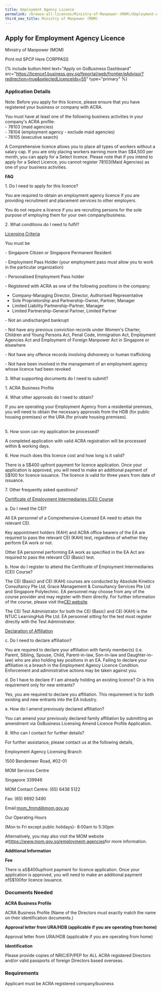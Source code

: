 ```yaml
---
title: Employment Agency Licence
permalink: /browse-all-licences/Ministry-of-Manpower-(MOM)/Employment-Agency-Licence
third_nav_title: Ministry of Manpower (MOM)
---
```


## Apply for Employment Agency Licence

Ministry of Manpower (MOM)

Print md SPCP Here CORPPASS

{% include button.html text="Apply on GoBusiness Dashboard" src="https://licence1.business.gov.sg/feportal/web/frontier/eAdvisor?redirection=true&selectedLicenceIds=55" type="primary" %}

### Application Details

<p>Note: Before you apply for this licence, please ensure that you have registered your business or company with ACRA.</p>
<p>You must have at least one of the following business activities in your company's ACRA profile:<br />- 78103 (maid agencies)<br />- 78104 (employment agency - exclude maid agencies)<br />- 78105 (executive search)</p>
<p>A Comprehensive licence allows you to place all types of workers without a salary cap. If you are only placing workers earning more than S$4,500 per month, you can apply for a Select licence. Please note that if you intend to apply for a Select Licence, you cannot register 78103(Maid Agencies) as one of your business activities.</p>
<p><strong>FAQ</strong></p>
<p>1. Do I need to apply for this licence?</p>
<p>You are required to obtain an employment agency licence if you are providing recruitment and placement services to other employers.</p>
<p>You do not require a licence if you are recruiting persons for the sole purpose of employing them for your own company/business.</p>
<p></p>
<p>2. What conditions do I need to fulfil?</p>
<p><u>Licensing Criteria</u></p>
<p>You must be</p>
<p>- Singapore Citizen or Singapore Permanent Resident</p>
<p>- Employment Pass Holder (your employment pass must allow you to work in the particular organization)</p>
<p>- Personalised Employment Pass holder</p>
<p>- Registered with ACRA as one of the following positions in the company:</p>
<ul>
<li>Company-Managing Director, Director, Authorised Representative</li>
<li>Sole Proprietorship and Partnership-Owner, Partner, Manager</li>
<li>Limited Liability Partnership-Partner, Manager</li>
<li>Limited Partnership-General Partner, Limited Partner</li>
</ul>
<p>- Not an undischarged bankrupt</p>
<p>- Not have any previous conviction records under Women's Charter, Children and Young Persons Act, Penal Code, Immigration Act, Employment Agencies Act and Employment of Foreign Manpower Act in Singapore or elsewhere</p>
<p>- Not have any offence records involving dishonesty or human trafficking</p>
<p>- Not have been involved in the management of an employment agency whose licence had been revoked</p>
<p></p>
<p>3. What supporting documents do I need to submit?</p>
<p>1. ACRA Business Profile</p>
<p></p>
<p>4. What other approvals do I need to obtain?</p>
<p>If you are operating your Employment Agency from a residential premises, you will need to obtain the necessary approvals from the HDB (for public housing premises) or the URA (for private housing premises).</p>
<p><br />5. How soon can my application be processed?</p>
<p>A completed application with valid ACRA registration will be processed within & working days.</p>
<p></p>
<p>6. How much does this licence cost and how long is it valid?</p>
<p>There is a S$400 upfront payment for licence application. Once your application is approved, you will need to make an additional payment of S$100 for licence issuance. The licence is valid for three years from date of issuance.</p>
<p></p>
<p>7. Other frequently asked questions?</p>
<p><u>Certificate of Employment Intermediaries (CEI) Course</u></p>
<p>a. Do I need the CEI?</p>
<p>All EA personnel of a Comprehensive-Licensed EA need to attain the relevant CEI.</p>
<p>Key appointment holders (KAH) and ACRA office bearers of the EA are required to pass the relevant CEI (KAH) test, regardless of whether they perform EA work or not.</p>
<p>Other EA personnel performing EA work as specified in the EA Act are required to pass the relevant CEI (Basic) test.</p>
<p></p>
<p>b. How do I register to attend the Certificate of Employment Intermediaries (CEI) Course?</p>
<p>The CEI (Basic) and CEI (KAH) courses are conducted by Absolute Kinetics Consultancy Pte Ltd, Grace Management & Consultancy Services Pte Ltd and Singapore Polytechnic. EA personnel may choose from any of the course provider and may register with them directly. For further information of the course, please visit the<a href="http://www.mom.gov.sg/foreign-manpower/employment-agencies/Pages/CEI.aspx">CEI website</a>.</p>
<p>The CEI Test Administrator for both the CEI (Basic) and CEI (KAH) is the NTUC LearningHub Pte Ltd. EA personnel sitting for the test must register directly with the Test Administrator.</p>
<p></p>
<p><u>Declaration of Affiliation</u></p>
<p>c. Do I need to declare affiliation?</p>
<p>You are required to declare your affiliation with family member(s) (i.e. Parent, Sibling, Spouse, Child, Parent-in-law, Son-in-law and Daughter-in-law) who are also holding key positions in an EA. Failing to declare your affiliation is a breach in the Employment Agency Licence Condition. Enforcement and administrative actions may be taken against you.</p>
<p></p>
<p>d. Do I have to declare if I am already holding an existing licence? Or is this requirement only for new entrants?</p>
<p>Yes, you are required to declare you affiliation. This requirement is for both existing and new entrants into the EA industry.</p>
<p></p>
<p>e. How do I amend previously declared affiliation?</p>
<p>You can amend your previously declared family affiliation by submitting an amendment via GoBusiness Licensing Amend Licence Profile Application.</p>
<p></p>
<p>8. Who can I contact for further details?</p>
<p>For further assistance, please contact us at the following details,</p>
<p></p>
<p>Employment Agency Licensing Branch</p>
<p>1500 Bendemeer Road, #02-01</p>
<p>MOM Services Centre</p>
<p>Singapore 339946</p>
<p>MOM Contact Centre: (65) 6438 5122</p>
<p>Fax: (65) 6692 5490</p>
<p>Email:<a href="mailto:mom_fmmd@mom.gov.sg">mom_fmmd@mom.gov.sg</a></p>
<p></p>
<p>Our Operating Hours</p>
<p>(Mon to Fri except public holidays)- 8:00am to 5:30pm</p>
<p>Alternatively, you may also visit the MOM website at<a href="https://www.mom.gov.sg/employment-agencies" target="_blank" rel="noopener">https://www.mom.gov.sg/employment-agencies</a>for more information.</p>

**Additional Information**

<p><strong>Fee</strong></p>
<p>There is aS$400upfront payment for licence application. Once your application is approved, you will need to make an additional payment ofS$100for licence issuance.</p>

### Documents Needed

<p><strong>ACRA Business Profile</strong></p>
<p>ACRA Business Profile (Name of the Directors must exactly match the name on their identification documents.)</p>
<p><strong>Approval letter from URA/HDB (applicable if you are operating from home)</strong></p>
<p>Approval letter from URA/HDB (applicable if you are operating from home)</p>
<p><strong>Identification</strong></p>
<p>Please provide copies of NRIC/EP/PEP for ALL ACRA registered Directors and/or valid passports of foreign Directors based overseas.</p>
<p></p>

### Requirements

Applicant must be ACRA registered company/business

